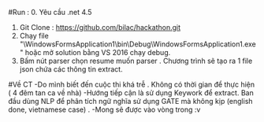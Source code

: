 #Run : 
0. Yêu cầu .net 4.5 
1. Git Clone : https://github.com/bilac/hackathon.git
2. Chạy file "\WindowsFormsApplication1\bin\Debug\WindowsFormsApplication1.exe" hoặc mở solution bằng VS 2016 chạy debug.
3. Bấm nút parser chọn resume muốn parser . Chương trình sẽ tạo ra 1 file json chứa các thông tin extract.


#Về CT
-Do mình biết đến cuộc thi khá trễ . Không có thời gian để thực hiện ( 4 đêm tan ca về nhà)
-Hướng tiếp cận là sử dụng Keywork để extract. Ban đầu dùng NLP để phân tích ngữ nghĩa sử dụng GATE mà không kịp (english done, vietnamese case) .
-Mong sẽ được vào vòng trong :v 
